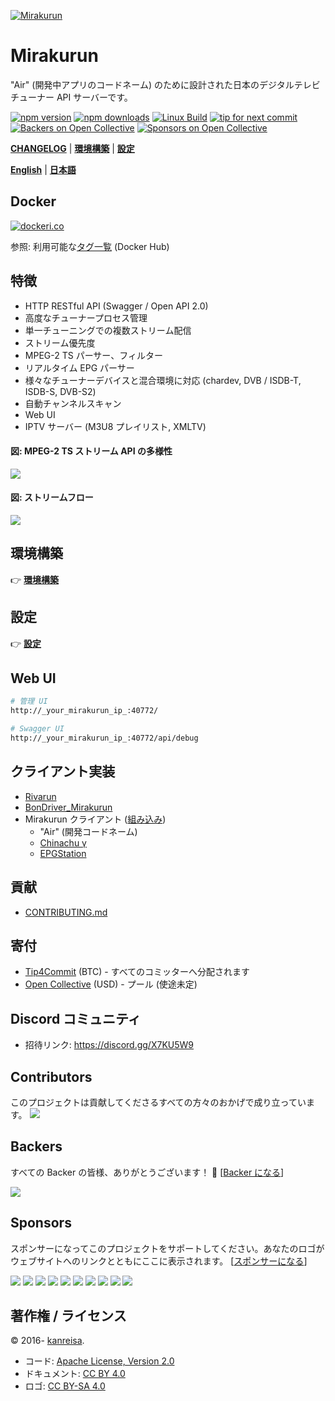 [![Mirakurun](https://gist.githubusercontent.com/kanreisa/0ab27d7771e97edce5a24cc81b9b8ce6/raw/8e08d3d91390794b139ed593e3a834a8b41f651c/logo-mirakurun_2025-03-29.svg)](https://github.com/Chinachu/Mirakurun)

# Mirakurun

"Air" (開発中アプリのコードネーム) のために設計された日本のデジタルテレビチューナー API サーバーです。

[![npm version][npm-img]][npm-url]
[![npm downloads][downloads-image]][downloads-url]
[![Linux Build][azure-pipelines-img]][azure-pipelines-url]
[![tip for next commit](https://tip4commit.com/projects/43158.svg)](https://tip4commit.com/github/Chinachu/Mirakurun)
[![Backers on Open Collective](https://opencollective.com/Mirakurun/backers/badge.svg)](#backers)
[![Sponsors on Open Collective](https://opencollective.com/Mirakurun/sponsors/badge.svg)](#sponsors)

[**CHANGELOG**](CHANGELOG.md) | [**環境構築**](doc/Platforms.ja.md) | [**設定**](doc/Configuration.ja.md)

[**English**](README.md) | [**日本語**](README.ja.md)

## Docker

[![dockeri.co](https://dockeri.co/image/chinachu/mirakurun)][docker-url]

参照: 利用可能な[タグ一覧](https://hub.docker.com/r/chinachu/mirakurun/tags) (Docker Hub)

## 特徴

- HTTP RESTful API (Swagger / Open API 2.0)
- 高度なチューナープロセス管理
- 単一チューニングでの複数ストリーム配信
- ストリーム優先度
- MPEG-2 TS パーサー、フィルター
- リアルタイム EPG パーサー
- 様々なチューナーデバイスと混合環境に対応 (chardev, DVB / ISDB-T, ISDB-S, DVB-S2)
- 自動チャンネルスキャン
- Web UI
- IPTV サーバー (M3U8 プレイリスト, XMLTV)

#### 図: MPEG-2 TS ストリーム API の多様性

![](https://gist.githubusercontent.com/kanreisa/0ab27d7771e97edce5a24cc81b9b8ce6/raw/7409e229648e00b55404f9e8342dccb58bbb4ac4/mirakurun-fig-api-variety2.svg)

#### 図: ストリームフロー

![](https://gist.githubusercontent.com/kanreisa/0ab27d7771e97edce5a24cc81b9b8ce6/raw/7409e229648e00b55404f9e8342dccb58bbb4ac4/mirakurun-fig-flow-stream2.svg)

## 環境構築

👉 [**環境構築**](doc/Platforms.ja.md)

## 設定

👉 [**設定**](doc/Configuration.ja.md)

## Web UI

```sh
# 管理 UI
http://_your_mirakurun_ip_:40772/

# Swagger UI
http://_your_mirakurun_ip_:40772/api/debug
```

## クライアント実装

- [Rivarun](https://github.com/Chinachu/Rivarun)
- [BonDriver_Mirakurun](https://github.com/Chinachu/BonDriver_Mirakurun)
- Mirakurun クライアント ([組み込み](https://github.com/Chinachu/Mirakurun/blob/master/src/client.ts))
  - "Air" (開発コードネーム)
  - [Chinachu γ](https://github.com/Chinachu/Chinachu/wiki/Gamma-Installation-V2)
  - [EPGStation](https://github.com/l3tnun/EPGStation)

## 貢献

- [CONTRIBUTING.md](CONTRIBUTING.md)

## 寄付

- [Tip4Commit](https://tip4commit.com/github/Chinachu/Mirakurun) (BTC) - すべてのコミッターへ分配されます
- [Open Collective](https://opencollective.com/Mirakurun) (USD) - プール (使途未定)

## Discord コミュニティ

- 招待リンク: https://discord.gg/X7KU5W9

## Contributors

このプロジェクトは貢献してくださるすべての方々のおかげで成り立っています。
<a href="https://github.com/Chinachu/Mirakurun/graphs/contributors"><img src="https://opencollective.com/Mirakurun/contributors.svg?width=890&button=false" /></a>

## Backers

すべての Backer の皆様、ありがとうございます！ 🙏 [[Backer になる](https://opencollective.com/Mirakurun#backer)]

<a href="https://opencollective.com/Mirakurun#backers" target="_blank"><img src="https://opencollective.com/Mirakurun/backers.svg?width=890"></a>

## Sponsors

スポンサーになってこのプロジェクトをサポートしてください。あなたのロゴがウェブサイトへのリンクとともにここに表示されます。 [[スポンサーになる](https://opencollective.com/Mirakurun#sponsor)]

<a href="https://opencollective.com/Mirakurun/sponsor/0/website" target="_blank"><img src="https://opencollective.com/Mirakurun/sponsor/0/avatar.svg"></a>
<a href="https://opencollective.com/Mirakurun/sponsor/1/website" target="_blank"><img src="https://opencollective.com/Mirakurun/sponsor/1/avatar.svg"></a>
<a href="https://opencollective.com/Mirakurun/sponsor/2/website" target="_blank"><img src="https://opencollective.com/Mirakurun/sponsor/2/avatar.svg"></a>
<a href="https://opencollective.com/Mirakurun/sponsor/3/website" target="_blank"><img src="https://opencollective.com/Mirakurun/sponsor/3/avatar.svg"></a>
<a href="https://opencollective.com/Mirakurun/sponsor/4/website" target="_blank"><img src="https://opencollective.com/Mirakurun/sponsor/4/avatar.svg"></a>
<a href="https://opencollective.com/Mirakurun/sponsor/5/website" target="_blank"><img src="https://opencollective.com/Mirakurun/sponsor/5/avatar.svg"></a>
<a href="https://opencollective.com/Mirakurun/sponsor/6/website" target="_blank"><img src="https://opencollective.com/Mirakurun/sponsor/6/avatar.svg"></a>
<a href="https://opencollective.com/Mirakurun/sponsor/7/website" target="_blank"><img src="https://opencollective.com/Mirakurun/sponsor/7/avatar.svg"></a>
<a href="https://opencollective.com/Mirakurun/sponsor/8/website" target="_blank"><img src="https://opencollective.com/Mirakurun/sponsor/8/avatar.svg"></a>
<a href="https://opencollective.com/Mirakurun/sponsor/9/website" target="_blank"><img src="https://opencollective.com/Mirakurun/sponsor/9/avatar.svg"></a>

## 著作権 / ライセンス

&copy; 2016- [kanreisa](https://github.com/kanreisa).

- コード: [Apache License, Version 2.0](LICENSE)
- ドキュメント: [CC BY 4.0](https://creativecommons.org/licenses/by/4.0/)
- ロゴ: [CC BY-SA 4.0](https://creativecommons.org/licenses/by-sa/4.0/)

[npm-img]: https://img.shields.io/npm/v/mirakurun.svg
[npm-url]: https://npmjs.org/package/mirakurun
[downloads-image]: https://img.shields.io/npm/dm/mirakurun.svg?style=flat
[downloads-url]: https://npmjs.org/package/mirakurun
[azure-pipelines-img]: https://dev.azure.com/chinachu/Mirakurun/_apis/build/status/Chinachu.Mirakurun?branchName=master
[azure-pipelines-url]: https://dev.azure.com/chinachu/Mirakurun/_build/latest?definitionId=1&branchName=master
[docker-url]: https://hub.docker.com/r/chinachu/mirakurun
